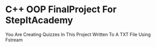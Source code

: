 # C++ OOP FinalProject For StepItAcademy
You Are Creating Quizzes In This Project Written To A TXT File Using Fstream

